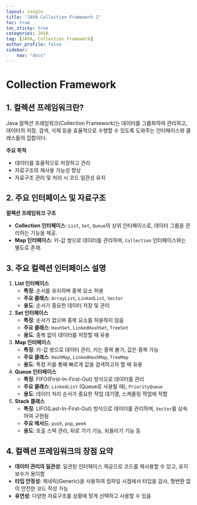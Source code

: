 ```yaml
---
layout: single
title: "JAVA Collection Framework 1"
toc: true
toc_sticky: true
categories: JAVA
tag: [JAVA, Collection Framework]
author_profile: false
sidebar:
    nav: "docs"
---
```


# Collection Framework

## 1. 컬렉션 프레임워크란?
Java 컬렉션 프레임워크(Collection Framework)는 데이터를 그룹화하여 관리하고,<br/>
데이터의 저장, 검색, 삭제 등을 효율적으로 수행할 수 있도록 도와주는 인터페이스와 클래스들의 집합이다.<br/>

**주요 목적**
* 데이터를 효율적으로 저장하고 관리
* 자료구조의 재사용 가능성 향상
* 자료구조 관리 및 처리 시 코드 일관성 유지

## 2. 주요 인터페이스 및 자료구조
**컬렉션 프레임워크 구조**
- **Collection 인터페이스**: `List`, `Set`, `Queue`의 상위 인터페이스로, 데이터 그룹을 관리하는 기능을 제공.
- **Map 인터페이스**: 키-값 쌍으로 데이터를 관리하며, `Collection` 인터페이스와는 별도로 존재.


## 3. 주요 컬렉션 인터페이스 설명
1. **List 인터페이스**
   - **특징**: 순서를 유지하며 중복 요소 허용
   - **주요 클래스**: `ArrayList`, `LinkedList`, `Vector`
   - **용도**: 순서가 중요한 데이터 저장 및 관리
2. **Set 인터페이스**
   - **특징**: 순서가 없으며 중복 요소를 허용하지 않음
   - **주요 클래스**: `HashSet`, `LinkedHashSet`, `TreeSet`
   - **용도**: 중복 없이 데이터를 저장할 때 유용
3. **Map 인터페이스**
   - **특징**: 키-값 쌍으로 데이터 관리, 키는 중복 불가, 값은 중복 가능
   - **주요 클래스**: `HashMap`, `LinkedHashMap`, `TreeMap`
   - **용도**: 특정 키를 통해 빠르게 값을 검색하고자 할 때 유용
4. **Queue 인터페이스**
   - **특징**: FIFO(First-In-First-Out) 방식으로 데이터를 관리
   - **주요 클래스**: `LinkedList` (Queue로 사용될 때), `PriorityQueue`
   - **용도**: 데이터 처리 순서가 중요한 작업 대기열, 스케줄링 작업에 적합
5. **Stack 클래스**
   - **특징**: LIFO(Last-In-First-Out) 방식으로 데이터를 관리하며, `Vector`를 상속하여 구현됨
   - **주요 메서드**: `push`, `pop`, `peek`
   - **용도**: 호출 스택 관리, 뒤로 가기 기능, 되돌리기 기능 등

## 4. 컬렉션 프레임워크의 장점 요약

* **데이터 관리의 일관성**: 일관된 인터페이스 제공으로 코드를 재사용할 수 있고, 유지 보수가 용이함
* **타입 안정성**: 제네릭(Generic)을 사용하여 컴파일 시점에서 타입을 검사, 형변환 없이 안전한 코드 작성 가능
* **유연성**: 다양한 자료구조를 상황에 맞게 선택하고 사용할 수 있음

